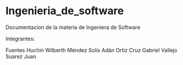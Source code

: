 Ingenieria_de_software
======================

Documentacion de la materia de Ingeniera de Software

Integrantes:

Fuentes Huchin Wilberth
Méndez Solís Adán
Ortiz Cruz Gabriel
Vallejo Suarez Juan
